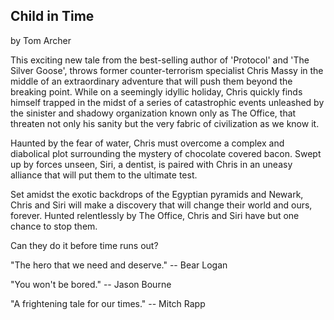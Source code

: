 Child in Time
-------------
by Tom Archer

This exciting new tale from the best-selling author of 'Protocol' and 'The Silver Goose',
throws former counter-terrorism specialist Chris Massy in the middle of an extraordinary adventure that will push
them beyond the breaking point. While on a seemingly idyllic holiday, Chris quickly finds
himself trapped in the midst of a series of catastrophic events unleashed by the sinister
and shadowy organization known only as The Office, that threaten not only his sanity but the
very fabric of civilization as we know it.

Haunted by the fear of water, Chris must overcome a complex and diabolical plot surrounding the
mystery of chocolate covered bacon. Swept up by forces unseen, Siri, a dentist,
is paired with Chris in an uneasy alliance that will put them to the ultimate test.

Set amidst the exotic backdrops of the Egyptian pyramids and Newark, Chris and
Siri will make a discovery that will change their world and ours, forever.
Hunted relentlessly by The Office, Chris and Siri have but one chance to stop them.

Can they do it before time runs out?

"The hero that we need and deserve."
  -- Bear Logan

"You won't be bored."
  -- Jason Bourne

"A frightening tale for our times."
  -- Mitch Rapp

